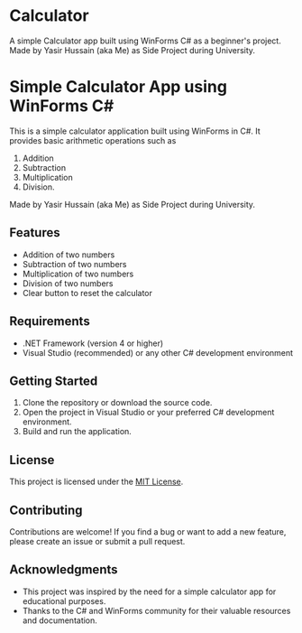 # Calculator
A simple Calculator app built using WinForms C# as a beginner's project. \
Made by Yasir Hussain (aka Me) as Side Project during University.

# Simple Calculator App using WinForms C#

  This is a simple calculator application built using WinForms in C#. 
  It provides basic arithmetic operations such as 
  
  1) Addition
  2) Subtraction
  3) Multiplication
  4) Division.

Made by Yasir Hussain (aka Me) as Side Project during University.

## Features

- Addition of two numbers
- Subtraction of two numbers
- Multiplication of two numbers
- Division of two numbers
- Clear button to reset the calculator

## Requirements

- .NET Framework (version 4 or higher)
- Visual Studio (recommended) or any other C# development environment

## Getting Started

1. Clone the repository or download the source code.
2. Open the project in Visual Studio or your preferred C# development environment.
3. Build and run the application.

## License

This project is licensed under the [MIT License](LICENSE).

## Contributing

Contributions are welcome! If you find a bug or want to add a new feature, 
please create an issue or submit a pull request.

## Acknowledgments

- This project was inspired by the need for a simple calculator app for educational purposes.
- Thanks to the C# and WinForms community for their valuable resources and documentation.
